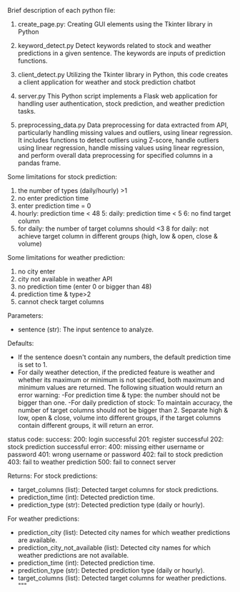 Brief description of each python file:

1. create_page.py:
Creating GUI elements using the Tkinter library in Python

2. keyword_detect.py
Detect keywords related to stock and weather predictions in a given sentence. The keywords are inputs of prediction functions.

3. client_detect.py
Utilizing the Tkinter library in Python, this code creates a client application for weather and stock prediction chatbot

5. server.py
This Python script implements a Flask web application for handling user authentication, stock prediction, 
and weather prediction tasks.

4. preprocessing_data.py
Data preprocessing for data extracted from API, particularly handling missing values and outliers, using linear regression. It includes functions to detect outliers using Z-score, handle outliers using linear regression, handle missing values using linear regression, and perform overall data preprocessing for specified columns in a pandas frame.

Some limitations for stock prediction:
1. the number of types (daily/hourly) >1 
2. no enter prediction time
3. enter prediction time = 0
4. hourly: prediction time < 48
5: daily: prediction time < 5
6: no find target column
7. for daily: the number of target columns should <3
8  for daily: not achieve target column in different groups (high, low & open, close & volume)

Some limitations for weather prediction:
1. no city enter
2. city not available in weather API
3. no prediction time (enter 0 or bigger than 48)
4. prediction time & type>2
5. cannot check target columns

Parameters:
- sentence (str): The input sentence to analyze.

Defaults: 
- If the sentence doesn't contain any numbers, the default prediction time is set to 1.
- For daily weather detection, if the predicted feature is weather and whether its maximum or minimum is not specified, both maximum and minimum values are returned.
The following situation would return an error warning:
-For prediction time & type: the number should not be bigger than one.
-For daily prediction of stock:
To maintain accuracy, the number of target columns should not be bigger than 2.
Separate high & low, open & close, volume into different groups, if the target columns contain different groups, it will return an error.
  
status code: 
success:
200: login successful
201: register successful
202: stock prediction successful
error:
400: missing either username or password
401: wrong username or password
402: fail to stock prediction
403: fail to weather prediction
500: fail to connect server

Returns:
For stock predictions:
- target_columns (list): Detected target columns for stock predictions.
- prediction_time (int): Detected prediction time.
- prediction_type (str): Detected prediction type (daily or hourly).

For weather predictions:
- prediction_city (list): Detected city names for which weather predictions are available.
- prediction_city_not_available (list): Detected city names for which weather predictions are not available.
- prediction_time (int): Detected prediction time.
- prediction_type (str): Detected prediction type (daily or hourly).
- target_columns (list): Detected target columns for weather predictions.
"""

